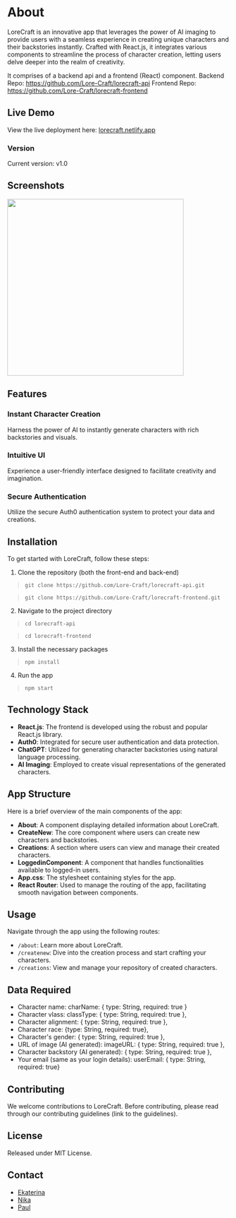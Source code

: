 # About

LoreCraft is an innovative app that leverages the power of AI imaging to provide users with a seamless experience in creating unique characters and their backstories instantly. Crafted with React.js, it integrates various components to streamline the process of character creation, letting users delve deeper into the realm of creativity.

It comprises of a backend api and a frontend (React) component.
Backend Repo: <a href="https://github.com/Lore-Craft/lorecraft-api">https://github.com/Lore-Craft/lorecraft-api</a>
Frontend Repo: <a href="https://github.com/Lore-Craft/lorecraft-frontend">https://github.com/Lore-Craft/lorecraft-frontend</a>

## Live Demo
View the live deployment here: <a href="https://lorecraft.netlify.app/">lorecraft.netlify.app</a>


### Version
Current version: v1.0


## Screenshots
<img style="width:400px;" src="https://i.ibb.co/TLVWTFT/image.png">


## Features

### Instant Character Creation
Harness the power of AI to instantly generate characters with rich backstories and visuals.

### Intuitive UI
Experience a user-friendly interface designed to facilitate creativity and imagination.

### Secure Authentication
Utilize the secure Auth0 authentication system to protect your data and creations.


## Installation

To get started with LoreCraft, follow these steps:

1. Clone the repository (both the front-end and back-end)

> `git clone https://github.com/Lore-Craft/lorecraft-api.git`

> `git clone https://github.com/Lore-Craft/lorecraft-frontend.git`

2. Navigate to the project directory

> `cd lorecraft-api`

> `cd lorecraft-frontend`

3. Install the necessary packages

> `npm install`

4. Run the app

> `npm start`


## Technology Stack

- **React.js**: The frontend is developed using the robust and popular React.js library.
- **Auth0**: Integrated for secure user authentication and data protection.
- **ChatGPT**: Utilized for generating character backstories using natural language processing.
- **AI Imaging**: Employed to create visual representations of the generated characters.


## App Structure

Here is a brief overview of the main components of the app:

- **About**: A component displaying detailed information about LoreCraft.
- **CreateNew**: The core component where users can create new characters and backstories.
- **Creations**: A section where users can view and manage their created characters.
- **LoggedinComponent**: A component that handles functionalities available to logged-in users.
- **App.css**: The stylesheet containing styles for the app.
- **React Router**: Used to manage the routing of the app, facilitating smooth navigation between components.


## Usage

Navigate through the app using the following routes:

- `/about`: Learn more about LoreCraft.
- `/createnew`: Dive into the creation process and start crafting your characters.
- `/creations`: View and manage your repository of created characters.


## Data Required
- Character name: charName: { type: String, required: true }
- Character vlass: classType: { type: String, required: true },
- Character alignment: { type: String, required: true },
- Character race: {type: String, required: true},
- Character's gender: { type: String, required: true },
- URL of image (AI generated): imageURL: { type: String, required: true },
- Character backstory (AI generated): { type: String, required: true },
- Your email (same as your login details): userEmail: { type: String, required: true}


## Contributing

We welcome contributions to LoreCraft. Before contributing, please read through our contributing guidelines (link to the guidelines).


## License

Released under MIT License.


## Contact

- [Ekaterina](https://www.linkedin.com/in/ekaterina-khoroshilova)
- [Nika](https://www.linkedin.com/in/nicholas-skeba)
- [Paul](https://www.linkedin.com/in/tallpaulbrown/)


